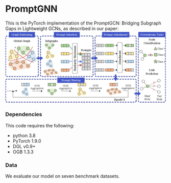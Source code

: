 # PromptGNN

This is the PyTorch implementation of the PromptGCN: Bridging Subgraph Gaps in Lightweight GCNs, as described in our paper:
![](https://github.com/315TYJ/PromptGNN/blob/main/5.png)

### Dependencies
This code requires the following:
* python 3.8
* PyTorch 1.9.0
* DGL v0.9+
* OGB 1.3.3

### Data
We evaluate our model on seven benchmark datasets.


